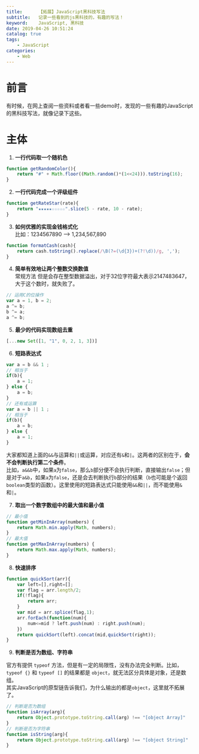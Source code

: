 ```yaml
---
title:      【拓展】JavaScript黑科技写法
subtitle:   记录一些看到的js黑科技的，有趣的写法！
keyword:    JavaScript, 黑科技
date: 2019-04-26 10:51:24
catalog: true
tags:
    - JavaScript
categories: 
    - Web
---
```


# 前言

有时候，在网上查阅一些资料或者看一些demo时，发现的一些有趣的JavaScript的黑科技写法，就像记录下这些。  

# 主体

1. **一行代码取一个随机色**

```js
function getRandomColor(){
    return "#" + Math.floor((Math.random()*(1<<24))).toString(16);
}
```

2. **一行代码完成一个评级组件**

```js
function getRateStar(rate){
    return "★★★★★☆☆☆☆☆".slice(5 - rate, 10 - rate);
}
```

3. **如何优雅的实现金钱格式化**  
比如：1234567890 --> 1,234,567,890  

```js
function formatCash(cash){
    return cash.toString().replace(/\B(?=(\d{3})+(?!\d))/g, ',');
}
```

4. **简单有效地让两个整数交换数值**  
常规方法 但是会存在整型数据溢出，对于32位字符最大表示2147483647，大于这个数时，就失败了。  

```js
// 运用C的位操作
var a = 1, b = 2;
a ^= b;
b ^= a;
a ^= b;
```

5. **最少的代码实现数组去重**

```js
[...new Set([1, "1", 0, 2, 1, 3])]
```

6. **短路表达式**  

```js
var a = b && 1 ;
// 相当于
if(b){
    a = 1;
} else {
    a = b;
}
// 还有或运算
var a = b || 1 ;
// 相当于
if(b){
    a = b;
} else {
    a = 1;
}
```

大家都知道上面的`&&`与运算和`||`或运算，对应还有`&`和`|`。这两者的区别在于，**会不会判断执行第二个条件**。  
比如，`a&&b`中，如果`a`为`false`，那么`b`部分便不会执行判断，直接输出`false`；但是对于`a&b`，如果`a`为`false`，还是会去判断执行`b`部分的结果（`b`也可能是个返回`boolean`类型的函数）。这里使用的短路表达式只能使用`&&`和`||`，而不能使用`&`和`|`。  

7. **取出一个数字数组中的最大值和最小值**  

```js
// 最小值
function getMinInArray(numbers) {
    return Math.min.apply(Math, numbers);
}
// 最大值
function getMaxInArray(numbers) {
    return Math.max.apply(Math, numbers);
}
```

8. **快速排序**  

```js
function quickSort(arr){
    var left=[],right=[];
    var flag = arr.length/2;
    if(!flag){
        return arr;
    }
    var mid = arr.splice(flag,1);
    arr.forEach(function(num){
        num<=mid ? left.push(num) : right.push(num);
    })
    return quickSort(left).concat(mid,quickSort(right));
}
```

9. **判断是否为数组、字符串**

官方有提供 `typeof` 方法，但是有一定的局限性，没有办法完全判断。比如，`typeof {}` 和 `typeof []` 的结果都是 `object`，就无法区分具体是对象，还是数组。  
其实JavaScript的原型链告诉我们，为什么输出的都是`object`，这里就不拓展了。

```js
// 判断是否为数组
function isArray(arg){
    return Object.prototype.toString.call(arg) !== "[object Array]"
}
// 判断是否为字符串
function isString(arg){
    return Object.prototype.toString.call(arg) !== "[object String]"
}
```